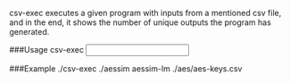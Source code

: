 csv-exec executes a given program with inputs from a mentioned csv file, and in the end, it shows the number of unique outputs the program has generated.

###Usage
csv-exec <path> <program> <input csv file>

###Example
./csv-exec ./aessim aessim-lm ./aes/aes-keys.csv

